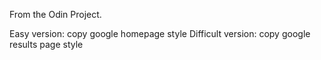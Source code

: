 From the Odin Project.

Easy version: copy google homepage style
Difficult version: copy google results page style
